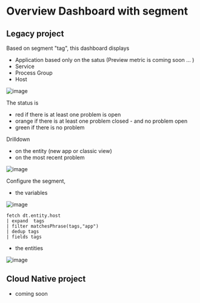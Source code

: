 # Overview Dashboard with segment

## Legacy project

Based on segment "tag", this dashboard displays 
- Application based only on the satus (Preview metric is coming soon ... ) 
- Service
- Process Group
- Host


![image](https://github.com/user-attachments/assets/d42d76ef-6536-4802-9768-3b5bd82ca9c9)


The status is 
- red if there is at least one problem is open
- orange if there is at least one problem closed - and no problem open
- green if there is no problem

Drilldown 
- on the entity (new app or classic view)
- on the most recent problem  

![image](https://github.com/user-attachments/assets/ed780cb7-9822-475f-8eb5-66e5a4685899)


Configure the segment,
- the variables

![image](https://github.com/user-attachments/assets/503b15d5-6a65-47ef-9401-e3a8f03a7867)

```
fetch dt.entity.host
| expand  tags
| filter matchesPhrase(tags,"app")
| dedup tags
| fields tags
```


- the entities

![image](https://github.com/user-attachments/assets/e93af1b2-fb1b-4dbf-b58e-20f4ba920a7e)

## Cloud Native project

- coming soon
